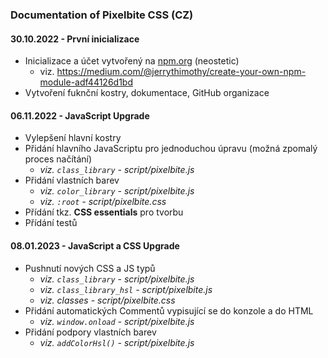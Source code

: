 ### Documentation of Pixelbite CSS (CZ)
#### 30.10.2022 - První inicializace
- Inicializace a účet vytvořený na [npm.org](https://npm.org) (neostetic)
  - viz. https://medium.com/@jerrythimothy/create-your-own-npm-module-adf44126d1bd 
- Vytvoření fuknční kostry, dokumentace, GitHub organizace
#### 06.11.2022 - JavaScript Upgrade
- Vylepšení hlavní kostry
- Přidání hlavního JavaScriptu pro jednoduchou úpravu (možná zpomalý proces načítání)
  - *viz. `class_library` - script/pixelbite.js*
- Přidání vlastních barev
  - *viz. `color_library` - script/pixelbite.js*
  - *viz. `:root` - script/pixelbite.css*
- Přídání tkz. **CSS essentials** pro tvorbu
- Přídání testů
#### 08.01.2023 - JavaScript a CSS Upgrade
- Pushnutí nových CSS a JS typů
  - *viz. `class_library` - script/pixelbite.js*
  - *viz. `class_library_hsl` - script/pixelbite.js*
  - *viz. classes - script/pixelbite.css*
- Přidání automatických Commentů vypisující se do konzole a do HTML
  - *viz. `window.onload` - script/pixelbite.js*
- Přidání podpory vlastních barev 
  - *viz. `addColorHsl()` - script/pixelbite.js*
